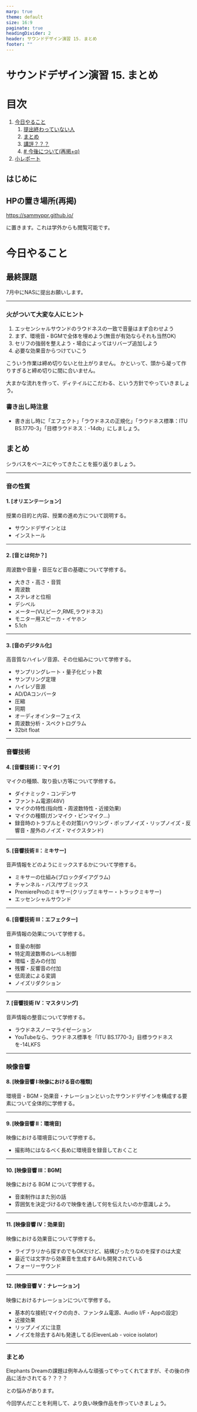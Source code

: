 ```yaml
---
marp: true
theme: default
size: 16:9
paginate: true
headingDivider: 2
header: サウンドデザイン演習 15. まとめ
footer: ""
---
```


# サウンドデザイン演習  15. まとめ<!-- omit in toc -->

# 目次<!-- omit in toc -->

1. [今日やること](#今日やること)
   1. [提出終わっていない人](#提出終わっていない人)
   2. [まとめ](#まとめ)
   3. [講評？？？](#講評)
   4. [# 今後について(再掲+α)](#-今後について再掲α)
2. [小レポート](#小レポート)




## はじめに

## HPの置き場所(再掲)

https://sammyppr.github.io/

に置きます。これは学外からも閲覧可能です。



# 今日やること

## 最終課題
7月中にNASに提出お願いします。

---
### 火がついて大変な人にヒント
1. エッセンシャルサウンドのラウドネスの一致で音量はまず合わせよう
2. まず、環境音・BGMで全体を埋めよう(無音が有効ならそれも当然OK)
3. セリフの強弱を整えよう・場合によってはリバーブ追加しよう
4. 必要な効果音からつけていこう

こういう作業は締め切りないと仕上がりません。
かといって、頭から凝って作りすぎると締め切りに間に合いません。

大まかな流れを作って、ディテイルにこだわる、という方針でやっていきましょう。

### 書き出し時注意
- 書き出し時に「エフェクト」「ラウドネスの正規化」「ラウドネス標準：ITU BS.1770-3」「目標ラウドネス：-14db」にしましょう。

## まとめ
シラバスをベースにやってきたことを振り返りましょう。

---
### 音の性質
#### 1. [オリエンテーション]
   授業の目的と内容、授業の進め方について説明する。

   - サウンドデザインとは
   - インストール

---   
#### 2. [音とは何か？]
   周波数や音量・音圧など音の基礎について学修する。

   - 大きさ・高さ・音質
   - 周波数
   - ステレオと位相
   - デシベル
   - メーター(VU,ピーク,RME,ラウドネス)
   - モニター用スピーカ・イヤホン
   - 5.1ch

---
#### 3. [音のデジタル化]
   高音質なハイレゾ音源、その仕組みについて学修する。

   - サンプリングレート・量子化ビット数
   - サンプリング定理
   - ハイレゾ音源
   - AD/DAコンバータ
   - 圧縮
   - 同期
   - オーディオインターフェイス
   - 周波数分析・スペクトログラム
   - 32bit float

---
### 音響技術
#### 4. [音響技術 I：マイク]
   マイクの種類、取り扱い方等について学修する。

   - ダイナミック・コンデンサ
   - ファントム電源(48V)
   - マイクの特性(指向性・周波数特性・近接効果)
   - マイクの種類(ガンマイク・ピンマイク...)
   - 録音時のトラブルとその対策(ハウリング・ポップノイズ・リップノイズ・反響⾳・屋外のノイズ・マイクスタンド)

---
#### 5. [音響技術 II：ミキサー]
   音声情報をどのようにミックスするかについて学修する。

   - ミキサーの仕組み(ブロックダイアグラム)
   - チャンネル・バス/サブミックス
   - PremiereProのミキサー(クリップミキサー・トラックミキサー)
   - エッセンシャルサウンド


---
#### 6. [音響技術 III：エフェクター]
   音声情報の効果について学修する。

   - 音量の制御
   - 特定周波数帯のレベル制御
   - 増幅・歪みの付加
   - 残響・反響音の付加
   - 低周波による変調
   - ノイズリダクション

---
#### 7. [音響技術 IV：マスタリング]
   音声情報の整音について学修する。

   - ラウドネスノーマライゼーション
   - YouTubeなら、ラウドネス標準を「ITU BS.1770-3」⽬標ラウドネスを-14LKFS

---
### 映像音響
#### 8. [映像音響 I:映像における音の種類]
   環境音・BGM・効果音・ナレーションといったサウンドデザインを構成する要素について全体的に学修する。

---
#### 9. [映像音響 II：環境音]
   映像における環境音について学修する。

   - 撮影時にはなるべく長めに環境音を録音しておくこと

---
#### 10. [映像音響 III：BGM]
   映像における BGM について学修する。

   - 音楽制作はまた別の話
   - 雰囲気を決定づけるので映像を通して何を伝えたいのか意識しよう。

---
#### 11. [映像音響 IV：効果音]
   映像における効果音について学修する。
   
   - ライブラリから探すのでもOKだけど、結構ぴったりなのを探すのは大変
   - 最近では文字から効果音を生成するAIも開発されている
   - フォーリーサウンド

---
#### 12. [映像音響 V：ナレーション]
   映像におけるナレーションについて学修する。

   - 基本的な接続(マイクの向き、ファンタム電源、Audio I/F・Appの設定)
   - 近接効果
   - リップノイズに注意
   - ノイズを除去するAIも発達してる(ElevenLab - voice isolator)
---
### まとめ
Elephants Dreamの課題は例年みんな頑張ってやってくれてますが、その後の作品に活かされてる？？？？

との悩みがあります。

今回学んだことを利用して、より良い映像作品を作っていきましょう。

<!--
## 講評？？？
提出されているものからランダムにピックアップしてみましょう。
-->



